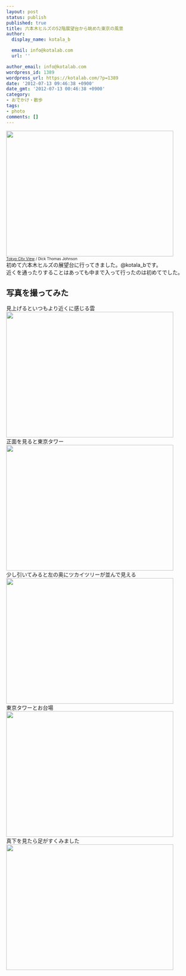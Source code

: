 ```yaml
---
layout: post
status: publish
published: true
title: 六本木ヒルズの52階展望台から眺めた東京の風景
author:
  display_name: kotala_b

  email: info@kotalab.com
  url: ''

author_email: info@kotalab.com
wordpress_id: 1389
wordpress_url: https://kotalab.com/?p=1389
date: '2012-07-13 09:46:38 +0900'
date_gmt: '2012-07-13 00:46:38 +0900'
category:
- おでかけ・散歩
tags:
- photo
comments: []
---
```

<p><a href="https://kotalab.com/wp-content/uploads/hills_120712_05.jpg"><img src="https://kotalab.com/wp-content/uploads/hills_120712_05.jpg" alt="" title="hills_120712_05" width="448" height="336" class="alignnone size-full wp-image-1396" /></a><br />
<span style="font-size:10px;"><a href="https://www.flickr.com/photos/31029865@N06/6806490153/" target="_blank">Tokyo City View</a> / Dick Thomas Johnson</span><br />
初めて六本木ヒルズの展望台に行ってきました。@kotala_bです。<br />
近くを通ったりすることはあっても中まで入って行ったのは初めてでした。<br />
</p>
<!--more-->
<h2>写真を撮ってみた</h2>
<p>見上げるといつもより近くに感じる雲<br />
<a href="https://kotalab.com/wp-content/uploads/hills_120712_02.jpg"><img src="https://kotalab.com/wp-content/uploads/hills_120712_02.jpg" alt="" title="hills_120712_02" width="448" height="336" class="alignnone size-full wp-image-1393" /></a><br />
正面を見ると東京タワー<br />
<a href="https://kotalab.com/wp-content/uploads/hills_120712_03.jpg"><img src="https://kotalab.com/wp-content/uploads/hills_120712_03.jpg" alt="" title="hills_120712_03" width="448" height="336" class="alignnone size-full wp-image-1394" /></a><br />
少し引いてみると左の奥にツカイツリーが並んで見える<br />
<a href="https://kotalab.com/wp-content/uploads/hills_120712.jpg"><img src="https://kotalab.com/wp-content/uploads/hills_120712.jpg" alt="" title="hills_120712" width="448" height="336" class="alignnone size-full wp-image-1391" /></a><br />
東京タワーとお台場<br />
<a href="https://kotalab.com/wp-content/uploads/hills_120712_01.jpg"><img src="https://kotalab.com/wp-content/uploads/hills_120712_01.jpg" alt="" title="hills_120712_01" width="448" height="336" class="alignnone size-full wp-image-1392" /></a><br />
真下を見たら足がすくみました<br />
<a href="https://kotalab.com/wp-content/uploads/hills_120712_04.jpg"><img src="https://kotalab.com/wp-content/uploads/hills_120712_04.jpg" alt="" title="hills_120712_04" width="448" height="336" class="alignnone size-full wp-image-1395" /></a></p>
